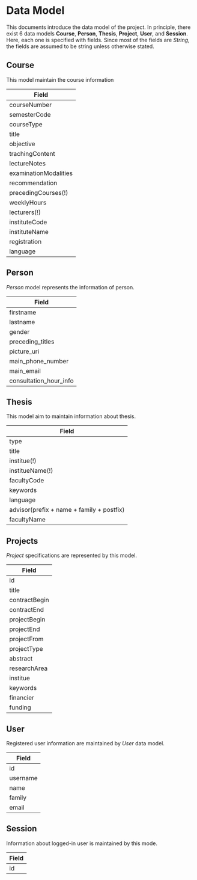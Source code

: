 # Data Model
This documents introduce the data model of the project. In principle, there exist 6 data models **Course**, **Person**, **Thesis**, **Project**, **User**, and **Session**. Here, each one is specified with fields.
Since most of the fields are *String*, the fields are assumed to be string unless otherwise stated.
## Course
This model maintain the course information

| Field |
|-------|
| courseNumber |
| semesterCode |
| courseType   |
| title |
| objective |
| trachingContent |
| lectureNotes |
| examinationModalities |
| recommendation |
| precedingCourses(!) |
| weeklyHours |
| lecturers(!) |
| instituteCode |
| instituteName |
| registration |
| language |


## Person
*Person* model represents the information of person.

| Field |
|-------|
| firstname |
| lastname |
| gender  |
| preceding_titles |
| picture_uri |
| main_phone_number |
| main_email |
| consultation_hour_info |


## Thesis
This model aim to maintain information about thesis.

| Field |
|-------|
| type |
| title |
| institue(!) |
| institueName(!) |
| facultyCode |
| keywords |
| language |
| advisor(prefix +  name + family + postfix) |
| facultyName |

## Projects
*Project* specifications are represented by this model.

| Field |
|-------|
| id |
| title |
| contractBegin |
| contractEnd |
| projectBegin |
| projectEnd |
| projectFrom |
| projectType |
| abstract |
| researchArea |
| institue |
| keywords |
| financier |
| funding |

## User
Registered user information are maintained by *User* data model.

| Field |
|-------|
| id |
| username |
|name |
|family |
|email |

## Session
Information about logged-in user is maintained by this mode.

| Field |
|-------|
| id |
